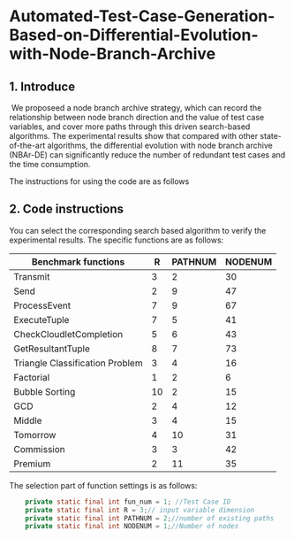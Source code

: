 # Automated-Test-Case-Generation-Based-on-Differential-Evolution-with-Node-Branch-Archive

## 1. Introduce

​	We proposeed a node branch archive strategy, which can record the relationship between node branch direction and the value of test case variables, and cover more paths through this driven search-based algorithms. The experimental results show that compared with other state-of-the-art algorithms, the differential evolution with node branch archive (NBAr-DE) can significantly reduce the number of redundant test cases and the time consumption.

The instructions for using the code are as follows

## 2. Code instructions

You can select the corresponding search based algorithm to verify the experimental results. The specific functions are as follows:

| Benchmark functions             | R    | PATHNUM | NODENUM |
| ------------------------------- | ---- | ------- | ------- |
| Transmit                        | 3    | 2       | 30      |
| Send                            | 2    | 9       | 47      |
| ProcessEvent                    | 7    | 9       | 67      |
| ExecuteTuple                    | 7    | 5       | 41      |
| CheckCloudletCompletion         | 5    | 6       | 43      |
| GetResultantTuple               | 8    | 7       | 73      |
| Triangle Classification Problem | 3    | 4       | 16      |
| Factorial                       | 1    | 2       | 6       |
| Bubble Sorting                  | 10   | 2       | 15      |
| GCD                             | 2    | 4       | 12      |
| Middle                          | 3    | 4       | 15      |
| Tomorrow                        | 4    | 10      | 31      |
| Commission                      | 3    | 3       | 42      |
| Premium                         | 2    | 11      | 35      |

 The selection part of function settings is as follows:

```java
	private static final int fun_num = 1; //Test Case ID
	private static final int R = 3;// input variable dimension
	private static final int PATHNUM = 2;//number of existing paths
	private static final int NODENUM = 1;//Number of nodes
```
